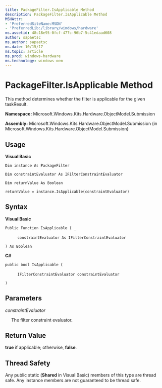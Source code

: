 ```yaml
---
title: PackageFilter.IsApplicable Method
description: PackageFilter.IsApplicable Method
MSHAttr:
- 'PreferredSiteName:MSDN'
- 'PreferredLib:/library/windows/hardware'
ms.assetid: 48c18e95-0fcf-477c-96b7-5c41edaad608
author: sapaetsc
ms.author: sapaetsc
ms.date: 10/15/17
ms.topic: article
ms.prod: windows-hardware
ms.technology: windows-oem
---
```


# PackageFilter.IsApplicable Method


This method determines whether the filter is applicable for the given taskResult.

**Namespace:** Microsoft.Windows.Kits.Hardware.ObjectModel.Submission

**Assembly:** Microsoft.Windows.Kits.Hardware.ObjectModel.Submission (in Microsoft.Windows.Kits.Hardware.ObjectModel.Submission)

## <span id="Usage"></span><span id="usage"></span><span id="USAGE"></span>Usage


**Visual Basic**

`Dim instance As PackageFilter`

`Dim constraintEvaluator As IFilterConstraintEvaluator`

`Dim returnValue As Boolean`

`returnValue = instance.IsApplicable(constraintEvaluator)`

## <span id="Syntax"></span><span id="syntax"></span><span id="SYNTAX"></span>Syntax


**Visual Basic**

`Public Function IsApplicable ( _`

          `constraintEvaluator As IFilterConstraintEvaluator`

`) As Boolean`

**C#**

`public bool IsApplicable (`

          `IFilterConstraintEvaluator constraintEvaluator`

`)`

## <span id="Parameters"></span><span id="parameters"></span><span id="PARAMETERS"></span>Parameters


*constraintEvaluator*

     The filter constraint evaluator.

## <span id="Return_Value"></span><span id="return_value"></span><span id="RETURN_VALUE"></span>Return Value


**true** if applicable; otherwise, **false**.

## <span id="Thread_Safety"></span><span id="thread_safety"></span><span id="THREAD_SAFETY"></span>Thread Safety


Any public static (**Shared** in Visual Basic) members of this type are thread safe. Any instance members are not guaranteed to be thread safe.

 

 






